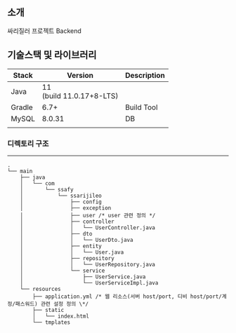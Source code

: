 ## 소개

싸리질러 프로젝트 Backend

<!-- 필수 항목 -->

## 기술스택 및 라이브러리

| Stack  | Version                      | Description |
| ------ | ---------------------------- | ----------- |
| Java   | 11<br> (build 11.0.17+8-LTS) |             |
| Gradle | 6.7+                         | Build Tool  |
| MySQL  | 8.0.31                       | DB          |
|        |                              |             |

### 디렉토리 구조

---

```
.
└── main
    ├── java
    │   └── com
    │       └── ssafy
    │           └── ssarijileo
    │               ├── config
    │               ├── exception
    │               ├── user /* user 관련 정의 */
    │               ├── controller
    │               │   └── UserController.java
    │               ├── dto
    │               │   └── UserDto.java
    │               ├── entity
    │               │   └── User.java
    │               ├── repository
    │               │   └── UserRepository.java
    │               └── service
    │                   ├── UserService.java
    │                   └── UserServiceImpl.java
    └── resources
        ├── application.yml /* 웹 리소스(서버 host/port, 디비 host/port/계정/패스워드) 관련 설정 정의 \*/
        ├── static
        │   └── index.html
        └── tmplates
```
